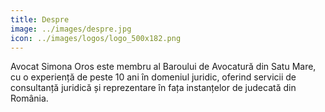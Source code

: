 ```yaml
---
title: Despre
image: ../images/despre.jpg
icon: ../images/logos/logo_500x182.png
---
```


Avocat Simona Oros este membru al Baroului de Avocatură din Satu Mare, cu o experiență de peste 10 ani în domeniul juridic, oferind servicii de consultanță juridică și reprezentare în fața instanțelor de judecată din România.
